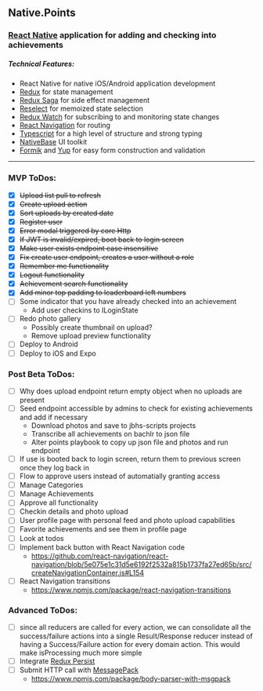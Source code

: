 ## Native.Points
### [React Native](https://facebook.github.io/react-native/) application for adding and checking into achievements

##### Technical Features:
* React Native for native iOS/Android application development
* [Redux](https://redux.js.org/) for state management
* [Redux Saga](https://redux-saga.js.org/) for side effect management
* [Reselect](https://github.com/reduxjs/reselect) for memoized state selection
* [Redux Watch](https://github.com/jprichardson/redux-watch) for subscribing to and monitoring state changes
* [React Navigation](https://github.com/react-navigation/react-navigation) for routing 
* [Typescript](https://www.typescriptlang.org/) for a high level of structure and strong typing
* [NativeBase](https://github.com/GeekyAnts/NativeBase) UI toolkit
* [Formik](https://github.com/jaredpalmer/formik) and [Yup](https://github.com/jquense/yup) for easy form construction and validation
---
### MVP ToDos:
- [X] ~~Upload list pull to refresh~~
- [X] ~~Create upload action~~
- [X] ~~Sort uploads by created date~~
- [X] ~~Register user~~
- [X] ~~Error modal triggered by core Http~~
- [X] ~~If JWT is invalid/expired, boot back to login screen~~
- [X] ~~Make user exists endpoint case insensitive~~
- [X] ~~Fix create user endpoint, creates a user without a role~~
- [X] ~~Remember me functionality~~
- [X] ~~Logout functionality~~
- [X] ~~Achievement search functionality~~
- [X] ~~Add minor top padding to leaderboard left numbers~~
- [ ] Some indicator that you have already checked into an achievement
    - Add user checkins to ILoginState
- [ ] Redo photo gallery
    - Possibly create thumbnail on upload?
    - Remove upload preview functionality
- [ ] Deploy to Android
- [ ] Deploy to iOS and Expo

### Post Beta ToDos:
- [ ] Why does upload endpoint return empty object when no uploads are present
- [ ] Seed endpoint accessible by admins to check for existing achievements and add if necessary
    - Download photos and save to jbhs-scripts projects
    - Transcribe all achievements on bachlr to json file
    - Alter points playbook to copy up json file and photos and run endpoint
- [ ] If use is booted back to login screen, return them to previous screen once they log back in
- [ ] Flow to approve users instead of automatially granting access
- [ ] Manage Categories
- [ ] Manage Achievements
- [ ] Approve all functionality
- [ ] Checkin details and photo upload
- [ ] User profile page with personal feed and photo upload capabilities
- [ ] Favorite achievements and see them in profile page
- [ ] Look at todos
- [ ] Implement back button with React Navigation code
    - https://github.com/react-navigation/react-navigation/blob/5e075e1c31d5e6192f2532a815b1737fa27ed65b/src/createNavigationContainer.js#L154
- [ ] React Navigation transitions
    - https://www.npmjs.com/package/react-navigation-transitions

### Advanced ToDos:	
- [ ] since all reducers are called for every action, we can consolidate all the success/failure actions into a single Result/Response reducer instead of having a Success/Failure action for every domain action. This would make isProcessing much more simple
- [ ] Integrate [Redux Persist](https://github.com/rt2zz/redux-persist)	
- [ ] Submit HTTP call with [MessagePack](https://msgpack.org/index.html)	
    - https://www.npmjs.com/package/body-parser-with-msgpack